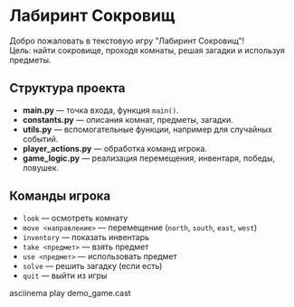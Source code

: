 # Лабиринт Сокровищ

Добро пожаловать в текстовую игру "Лабиринт Сокровищ"!  
Цель: найти сокровище, проходя комнаты, решая загадки и используя предметы.

## Структура проекта

- **main.py** — точка входа, функция `main()`.  
- **constants.py** — описания комнат, предметы, загадки.  
- **utils.py** — вспомогательные функции, например для случайных событий.  
- **player_actions.py** — обработка команд игрока.  
- **game_logic.py** — реализация перемещения, инвентаря, победы, ловушек.

## Команды игрока

- `look` — осмотреть комнату
- `move <направление>` — перемещение (`north`, `south`, `east`, `west`)
- `inventory` — показать инвентарь
- `take <предмет>` — взять предмет
- `use <предмет>` — использовать предмет
- `solve` — решить загадку (если есть)
- `quit` — выйти из игры

asciinema play demo_game.cast
